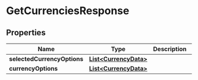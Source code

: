 
# GetCurrenciesResponse

## Properties
Name | Type | Description | Notes
------------ | ------------- | ------------- | -------------
**selectedCurrencyOptions** | [**List&lt;CurrencyData&gt;**](CurrencyData.md) |  |  [optional]
**currencyOptions** | [**List&lt;CurrencyData&gt;**](CurrencyData.md) |  |  [optional]



